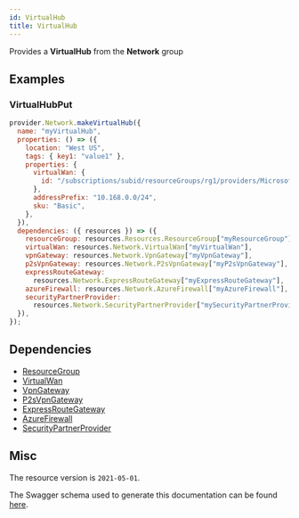 ```yaml
---
id: VirtualHub
title: VirtualHub
---
```

Provides a **VirtualHub** from the **Network** group
## Examples
### VirtualHubPut
```js
provider.Network.makeVirtualHub({
  name: "myVirtualHub",
  properties: () => ({
    location: "West US",
    tags: { key1: "value1" },
    properties: {
      virtualWan: {
        id: "/subscriptions/subid/resourceGroups/rg1/providers/Microsoft.Network/virtualWans/virtualWan1",
      },
      addressPrefix: "10.168.0.0/24",
      sku: "Basic",
    },
  }),
  dependencies: ({ resources }) => ({
    resourceGroup: resources.Resources.ResourceGroup["myResourceGroup"],
    virtualWan: resources.Network.VirtualWan["myVirtualWan"],
    vpnGateway: resources.Network.VpnGateway["myVpnGateway"],
    p2sVpnGateway: resources.Network.P2sVpnGateway["myP2sVpnGateway"],
    expressRouteGateway:
      resources.Network.ExpressRouteGateway["myExpressRouteGateway"],
    azureFirewall: resources.Network.AzureFirewall["myAzureFirewall"],
    securityPartnerProvider:
      resources.Network.SecurityPartnerProvider["mySecurityPartnerProvider"],
  }),
});

```
## Dependencies
- [ResourceGroup](../Resources/ResourceGroup.md)
- [VirtualWan](../Network/VirtualWan.md)
- [VpnGateway](../Network/VpnGateway.md)
- [P2sVpnGateway](../Network/P2sVpnGateway.md)
- [ExpressRouteGateway](../Network/ExpressRouteGateway.md)
- [AzureFirewall](../Network/AzureFirewall.md)
- [SecurityPartnerProvider](../Network/SecurityPartnerProvider.md)
## Misc
The resource version is `2021-05-01`.

The Swagger schema used to generate this documentation can be found [here](https://github.com/Azure/azure-rest-api-specs/tree/main/specification/network/resource-manager/Microsoft.Network/stable/2021-05-01/virtualWan.json).
